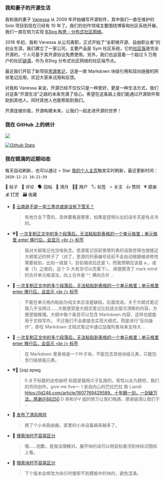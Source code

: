 ### 我和妻子的开源生活

我和我的妻子 [Vanessa](https://github.com/Vanessa219) 从 2009 年开始编写开源软件，其中我们一直在维护的 Solo 项目到现在已经有 10 年了。我们的创作领域主要围绕博客和社区系统开展，我们一直在努力实现 [B3log 构思 - 分布式社区网络](https://ld246.com/article/1546941897596)。

2018 年初，我和 Vanessa 从公司离职，正式开始了“全职做开源、自由职业者”的创业生涯。我们建立了一家公司，主要产品是 Sym 社区系统，它的[社区版](https://github.com/88250/symphony)是完全开源的，个人可基于其开源协议免费使用。另外，我们也运营着一个超过 5 万用户的社区[链滴](https://ld246.com)，作为 B3log 分布式社区网络的社区端节点。

最近我们开启了新项目[思源笔记](https://github.com/siyuan-note/siyuan)，这是一款 Markdown 块级引用和双向链接的网状笔记应用，欢迎大家来试用和反馈。

对我和 Vanessa 来说，开源已经不仅仅只是一种爱好，更是一种生活方式，我们对这条“开源生活”之路的未来充满了信心。希望在这条路上我们能通过开源软件帮助到其他人，同时其他人也能帮助到我们。

开源连接你我，开源构建未来，让我们一起走进开源的世界！

### 我在 GitHub 上的统计

<a title="Hits" target="_blank" href="https://github.com/88250/88250"><img src="https://hits.b3log.org/88250/88250.svg"></a>

[![Github Stats](https://github-readme-stats.vercel.app/api?username=88250&theme=tokyonight&show_icons=true)](https://github.com/88250)

<!--events start -->

### 我在链滴的近期动态

每天自动刷新，也可以通过 ⭐️ Star [我的个人主页](https://github.com/88250/88250)触发实时刷新，最近更新时间：`2020-12-21 16:21:59`

📝 帖子 &nbsp; 💬 评论 &nbsp; 🗣 回帖 &nbsp; 🌙 清月 &nbsp; 👨‍💻 用户 &nbsp; 🏷️ 标签 &nbsp; ⭐️ 关注 &nbsp; 👍 赞同 &nbsp; 💗 感谢 &nbsp; 💰 打赏 &nbsp; 🗃 收藏

* 💬 [云南是不是一年三季亦或是没有下雪天？](https://ld246.com/article/1608341618142/comment/1608453826595#comments)

  > 有地方会下雪的，具体要看是哪里，如果是昆明以北的话冬天是有点冷的。
* 💗💬 [一次复制正文中的多个段落后，无法粘贴到表格的一个单元格里；单元格里 enter 换行后，会显示 &lt;br /&gt; 标签](https://ld246.com/article/1608435248544/comment/1608448489369#comments)

  > 我对大纲笔记也没啥执念。思源笔记目前使用列表的话我觉得也很接近大纲笔记的样子了（对了，思源的列表编号目前不会自动根据缩进修改需要级别，比如一级是 1，目前缩进后还是 1，而我预期应该是 a.，或者（1）之类的，这个 D 大有空可以完善下）。 顺便摸清了 mark mind 的合并单元格语法，向上合并是 ^^, 横向合并 ..
* 💬 [一次复制正文中的多个段落后，无法粘贴到表格的一个单元格里；单元格里 enter 换行后，会显示 &lt;br /&gt; 标签](https://ld246.com/article/1608435248544/comment/1608447981411#comments)

  > 不能在单元格内粘贴为纯文本应该是缺陷，后面改进。关于大纲式笔记我几乎没用过……大致感受是大纲式笔记比较适合层次清晰的内容，方便逻辑推理。大纲中每个条目可以包含 Markdown 内容，这样也就能用于文档写作。 不过我们不会直接去实现大纲式，而是进行“反向操作”，即在 Markdown 文档式笔记中通过加强列表块来支持大 ..
* 💬 [一次复制正文中的多个段落后，无法粘贴到表格的一个单元格里；单元格里 enter 换行后，会显示 &lt;br /&gt; 标签](https://ld246.com/article/1608435248544/comment/1608445425078#comments)

  > 在 Markdown 里表格是一个叶子块，不能包含其他块级元素，只能包含行级排版元素。
* 💗📝 [zqz.epw[o](https://ld246.com/article/1608441322180)

  > 0.关于标题的达啦崩吧 标题是猫用爪子乱按的。索性以此为题吧，我们的共同创作。give me five～ 1.发自内心的巴拉巴拉 致 Liandi https://ld246.com/article/1607769429589。十年磨一剑，一剑破万法，感谢＠88250 D 哥和＠V 姐的努力让我们相遇，感谢链滴让我们于 ..
* 🌙 [发布了清风明月](https://ld246.com/member/88250/breezemoons/1608442100674)

  > 换了个小米路由器，家里的小米设备越来越多了。
* 💬 [搜索块时不容易区分](https://ld246.com/article/1608373837837/comment/1608391810290#comments)

  > 哦……抱歉，是我没理解对。展开块的话可以用鼠标悬浮到块标识图标上看。
* 💬 [搜索块时不容易区分](https://ld246.com/article/1608373837837/comment/1608387121175#comments)

  > 下个版本会修改为块引时搜索不到模板中的块的，避免混淆。


<!--events end -->
